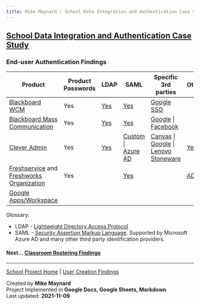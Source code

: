 ```yaml
---
title: Mike Maynard | School Data Integration and Authentication Case Study - End-user Authentication
---
```

## [School Data Integration and Authentication Case Study](./)

### End-user Authentication Findings


| Product | Product Passwords | LDAP | SAML | Specific 3rd parties | Other |
| ------- | ----------------- | ---- | ---- | -------------------- | ----- |
| [Blackboard WCM](https://www.blackboard.com/engage-your-community/websites-branding/web-community-manager) | Yes |[Yes](https://help.blackboard.com/Web_Community_Manager/Administrator/Data_Integration_And_Automation/LDAP) | [Yes](https://help.blackboard.com/Web_Community_Manager/Administrator/Data_Integration_And_Automation/SAML) | [Google SSO](https://help.blackboard.com/Web_Community_Manager/Administrator/Users_and_Groups/Authentication/Google_Single_Sign-in) | | |
| [Blackboard Mass Communication](https://www.blackboard.com/engage-your-community/communications/mass-notifications-for-k-12) | Yes | [Yes](https://help.blackboard.com/Community_Engagement/Administrator/Community_Settings/Account_Management/About_User_Authentication) | [Yes](https://help.blackboard.com/Community_Engagement/Administrator/Community_Settings/Account_Management/About_User_Authentication) | [Google](https://help.blackboard.com/Community_Engagement/Administrator/Community_Settings/Account_Management/About_User_Authentication) &#124;<BR> [Facebook](https://help.blackboard.com/Community_Engagement/Administrator/Community_Settings/Account_Management/About_User_Authentication) | | [Student ID/Birthdate](https://help.blackboard.com/Community_Engagement/Administrator/Community_Settings/Account_Management/About_User_Authentication) |
| [Clever Admin](https://support.clever.com/hc/s/articles/360026950471) | Yes | [Yes](https://support.clever.com/hc/s/articles/207090387?language=en_US) | [Custom](https://support.clever.com/hc/s/articles/218050687) &#124;<BR> [Azure AD](https://support.clever.com/hc/s/articles/205889768) | [Canvas](https://support.clever.com/hc/s/articles/206629117?language=en_US) &#124;<BR> [Google](https://support.clever.com/hc/s/articles/202084503) &#124;<BR> [Lenovo Stoneware](https://support.clever.com/hc/s/articles/215140667?language=en_US) | [Yes](https://support.clever.com/hc/s/articles/202102576) | [Clever Badges](https://support.clever.com/hc/s/articles/220213907) |
| [Freshservice](https://freshservice.com/) and [Freshworks Organization]() | Yes |  | [Yes](https://support.freshservice.com/support/solutions/articles/50000002932-introducing-freshworks-organization)  | | [AD](https://support.freshservice.com/support/solutions/articles/236062-active-directory-integration) | [OAuth2/OIDC/JWT](https://support.freshservice.com/support/solutions/articles/50000002932-introducing-freshworks-organization) |
| [Google Apps/Workspace](https://edu.google.com/why-google/k-12-solutions/) |

Glossary:
* LDAP - [Lightweight Directory Access Protocol](https://en.wikipedia.org/wiki/Lightweight_Directory_Access_Protocol)
* SAML - [Security Assertion Markup Language](https://en.wikipedia.org/wiki/Security_Assertion_Markup_Language). Supported by Microsoft Azure AD and many other third party identification providers.






#### Next... [Classroom Rostering Findings](rostering_findings.html)



---
[School Project Home](./) | [User Creation Findings](account_findings.html)

Created by **Mike Maynard**<BR>
Project Implemented in **Google Docs, Google Sheets, Markdown**<BR>
Last updated:  **2021-11-09**
